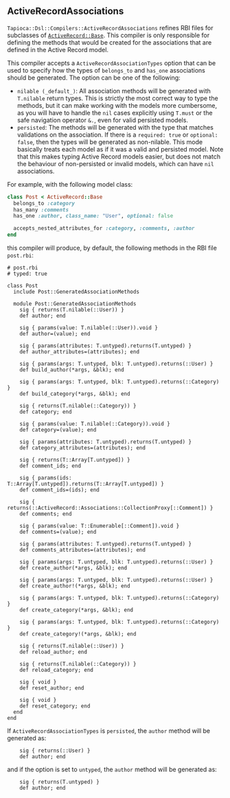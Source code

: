 ## ActiveRecordAssociations

`Tapioca::Dsl::Compilers::ActiveRecordAssociations` refines RBI files for subclasses of
[`ActiveRecord::Base`](https://api.rubyonrails.org/classes/ActiveRecord/Base.html).
This compiler is only responsible for defining the methods that would be created for the associations that
are defined in the Active Record model.

This compiler accepts a `ActiveRecordAssociationTypes` option that can be used to specify
how the types of `belongs_to` and `has_one` associations should be generated. The option can be one of the
following:
 - `nilable (_default_)`: All association methods will be generated with `T.nilable` return types. This is
 strictly the most correct way to type the methods, but it can make working with the models more cumbersome, as
 you will have to handle the `nil` cases explicitly using `T.must` or the safe navigation operator `&.`, even
 for valid persisted models.
 - `persisted`: The methods will be generated with the type that matches validations on the association. If
 there is a `required: true` or `optional: false`, then the types will be generated as non-nilable. This mode
 basically treats each model as if it was a valid and persisted model. Note that this makes typing Active Record
 models easier, but does not match the behaviour of non-persisted or invalid models, which can have `nil`
 associations.

For example, with the following model class:

~~~rb
class Post < ActiveRecord::Base
  belongs_to :category
  has_many :comments
  has_one :author, class_name: "User", optional: false

  accepts_nested_attributes_for :category, :comments, :author
end
~~~

this compiler will produce, by default, the following methods in the RBI file
`post.rbi`:

~~~rbi
# post.rbi
# typed: true

class Post
  include Post::GeneratedAssociationMethods

  module Post::GeneratedAssociationMethods
    sig { returns(T.nilable(::User)) }
    def author; end

    sig { params(value: T.nilable(::User)).void }
    def author=(value); end

    sig { params(attributes: T.untyped).returns(T.untyped) }
    def author_attributes=(attributes); end

    sig { params(args: T.untyped, blk: T.untyped).returns(::User) }
    def build_author(*args, &blk); end

    sig { params(args: T.untyped, blk: T.untyped).returns(::Category) }
    def build_category(*args, &blk); end

    sig { returns(T.nilable(::Category)) }
    def category; end

    sig { params(value: T.nilable(::Category)).void }
    def category=(value); end

    sig { params(attributes: T.untyped).returns(T.untyped) }
    def category_attributes=(attributes); end

    sig { returns(T::Array[T.untyped]) }
    def comment_ids; end

    sig { params(ids: T::Array[T.untyped]).returns(T::Array[T.untyped]) }
    def comment_ids=(ids); end

    sig { returns(::ActiveRecord::Associations::CollectionProxy[::Comment]) }
    def comments; end

    sig { params(value: T::Enumerable[::Comment]).void }
    def comments=(value); end

    sig { params(attributes: T.untyped).returns(T.untyped) }
    def comments_attributes=(attributes); end

    sig { params(args: T.untyped, blk: T.untyped).returns(::User) }
    def create_author(*args, &blk); end

    sig { params(args: T.untyped, blk: T.untyped).returns(::User) }
    def create_author!(*args, &blk); end

    sig { params(args: T.untyped, blk: T.untyped).returns(::Category) }
    def create_category(*args, &blk); end

    sig { params(args: T.untyped, blk: T.untyped).returns(::Category) }
    def create_category!(*args, &blk); end

    sig { returns(T.nilable(::User)) }
    def reload_author; end

    sig { returns(T.nilable(::Category)) }
    def reload_category; end

    sig { void }
    def reset_author; end

    sig { void }
    def reset_category; end
  end
end
~~~
If `ActiveRecordAssociationTypes` is `persisted`, the `author` method will be generated as:
~~~rbi
    sig { returns(::User) }
    def author; end
~~~
and if the option is set to `untyped`, the `author` method will be generated as:
~~~rbi
    sig { returns(T.untyped) }
    def author; end
~~~
